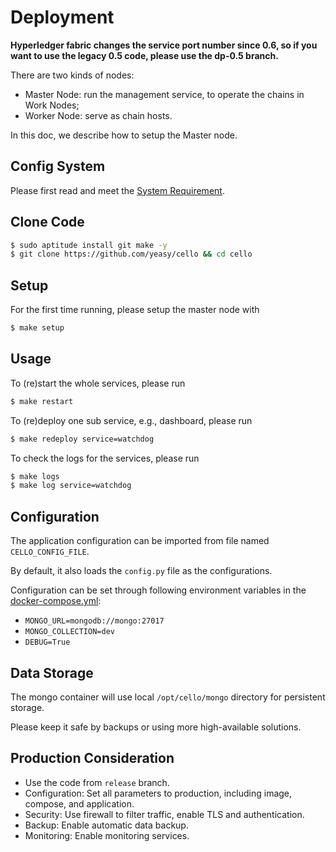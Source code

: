 # Deployment

**Hyperledger fabric changes the service port number since 0.6, so if you want to use the legacy 0.5 code, please use the dp-0.5 branch.**

There are two kinds of nodes: 

* Master Node: run the management service, to operate the chains in Work Nodes;
* Worker Node: serve as chain hosts.

In this doc, we describe how to setup the Master node.

## Config System
Please first read and meet the [System Requirement](system_requirement.md).


## Clone Code

```sh
$ sudo aptitude install git make -y
$ git clone https://github.com/yeasy/cello && cd cello
```

##  Setup

For the first time running, please setup the master node with

```sh
$ make setup
```

## Usage

To (re)start the whole services, please run

```sh
$ make restart
```

To (re)deploy one sub service, e.g., dashboard, please run

```sh
$ make redeploy service=watchdog
```

To check the logs for the services, please run

```sh
$ make logs
$ make log service=watchdog
```

## Configuration
The application configuration can be imported from file named `CELLO_CONFIG_FILE`.

By default, it also loads the `config.py` file as the configurations.

Configuration can be set through following environment variables in the [docker-compose.yml](docker-compose.yml):

* `MONGO_URL=mongodb://mongo:27017`
* `MONGO_COLLECTION=dev`
* `DEBUG=True`

## Data Storage
The mongo container will use local `/opt/cello/mongo` directory for persistent storage. 

Please keep it safe by backups or using more high-available solutions.

## Production Consideration

* Use the code from `release` branch.
* Configuration: Set all parameters to production, including image, compose, and application.
* Security: Use firewall to filter traffic, enable TLS and authentication.
* Backup: Enable automatic data backup.
* Monitoring: Enable monitoring services.
